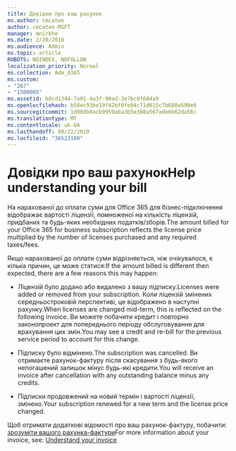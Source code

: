 ```yaml
---
title: Довідки про ваш рахунок
ms.author: cmcatee
author: cmcatee-MSFT
manager: mnirkhe
ms.date: 2/20/2018
ms.audience: Admin
ms.topic: article
ROBOTS: NOINDEX, NOFOLLOW
localization_priority: Normal
ms.collection: Adm_O365
ms.custom:
- "267"
- "1500005"
ms.assetid: bdcd1344-7a01-4a3f-90ad-3e7bc0f684a9
ms.openlocfilehash: b58ec93be19f42bf0fe04c71d615c7b680a599e6
ms.sourcegitcommit: 1d98db8acb9959aba3b5e308a567ade6b62da56c
ms.translationtype: MT
ms.contentlocale: uk-UA
ms.lasthandoff: 08/22/2019
ms.locfileid: "36523100"
---
```

# <a name="help-understanding-your-bill"></a><span data-ttu-id="066f8-102">Довідки про ваш рахунок</span><span class="sxs-lookup"><span data-stu-id="066f8-102">Help understanding your bill</span></span>

<span data-ttu-id="066f8-103">На нарахованої до оплати суми для Office 365 для бізнес-підключення відображає вартості ліцензії, помноженої на кількість ліцензій, придбаних та будь-яких необхідних податків/зборів.</span><span class="sxs-lookup"><span data-stu-id="066f8-103">The amount billed for your Office 365 for business subscription reflects the license price multiplied by the number of licenses purchased and any required taxes/fees.</span></span>
  
<span data-ttu-id="066f8-104">Якщо нарахованої до оплати суми відрізняється, ніж очікувалося, є кілька причин, це може статися:</span><span class="sxs-lookup"><span data-stu-id="066f8-104">If the amount billed is different then expected, there are a few reasons this may happen:</span></span>
  
- <span data-ttu-id="066f8-105">Ліцензій було додано або видалено з вашу підписку.</span><span class="sxs-lookup"><span data-stu-id="066f8-105">Licenses were added or removed from your subscription.</span></span> <span data-ttu-id="066f8-106">Коли ліцензій змінених середньостроковій перспективі, це відображено в наступні рахунку.</span><span class="sxs-lookup"><span data-stu-id="066f8-106">When licenses are changed mid-term, this is reflected on the following invoice.</span></span> <span data-ttu-id="066f8-107">Ви можете побачити кредит і повторно законопроект для попереднього періоду обслуговування для врахування цих змін.</span><span class="sxs-lookup"><span data-stu-id="066f8-107">You may see a credit and re-bill for the previous service period to account for this change.</span></span>

- <span data-ttu-id="066f8-108">Підписку було відмінено.</span><span class="sxs-lookup"><span data-stu-id="066f8-108">The subscription was cancelled.</span></span> <span data-ttu-id="066f8-109">Ви отримаєте рахунок-фактуру після скасування з будь-якого непогашений залишок мінус будь-які кредити.</span><span class="sxs-lookup"><span data-stu-id="066f8-109">You will receive an invoice after cancellation with any outstanding balance minus any credits.</span></span>

- <span data-ttu-id="066f8-110">Підписки продовжений на новий термін і вартості ліцензії, змінено.</span><span class="sxs-lookup"><span data-stu-id="066f8-110">Your subscription renewed for a new term and the license price changed.</span></span>

<span data-ttu-id="066f8-111">Щоб отримати додаткові відомості про ваш рахунок-фактуру, побачити: [зрозуміти вашого рахунка-фактури](https://docs.microsoft.com/office365/admin/subscriptions-and-billing/understand-your-invoice)</span><span class="sxs-lookup"><span data-stu-id="066f8-111">For more information about your invoice, see: [Understand your invoice](https://docs.microsoft.com/office365/admin/subscriptions-and-billing/understand-your-invoice)</span></span>